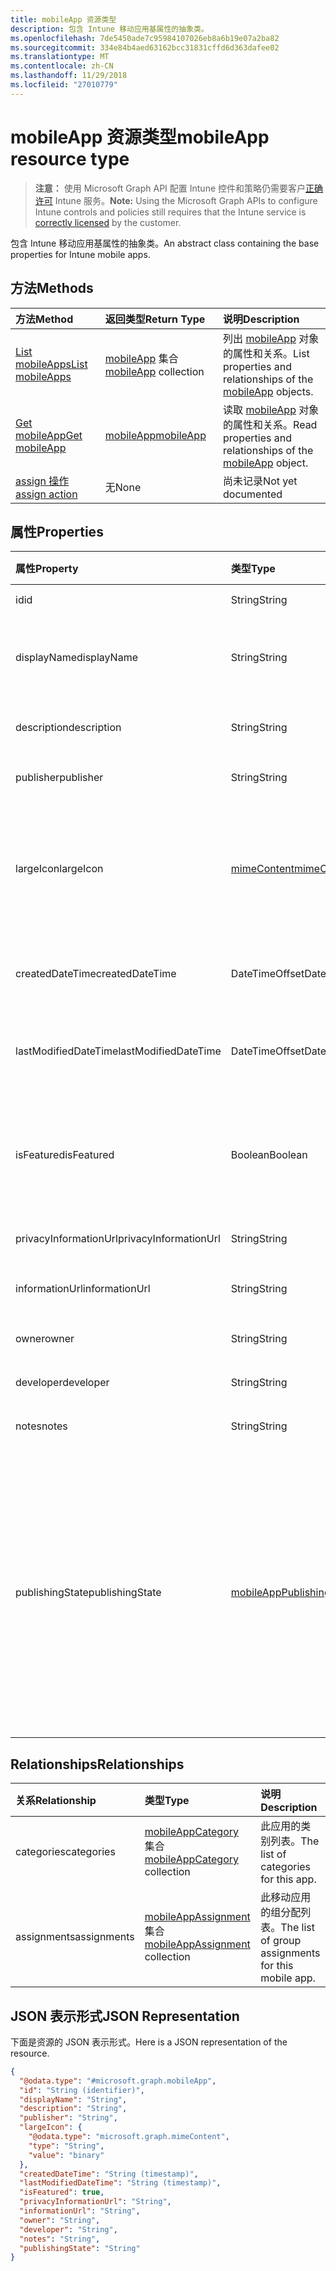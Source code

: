 ```yaml
---
title: mobileApp 资源类型
description: 包含 Intune 移动应用基属性的抽象类。
ms.openlocfilehash: 7de5450ade7c95984107026eb8a6b19e07a2ba82
ms.sourcegitcommit: 334e84b4aed63162bcc31831cffd6d363dafee02
ms.translationtype: MT
ms.contentlocale: zh-CN
ms.lasthandoff: 11/29/2018
ms.locfileid: "27010779"
---
```

# <a name="mobileapp-resource-type"></a><span data-ttu-id="61676-103">mobileApp 资源类型</span><span class="sxs-lookup"><span data-stu-id="61676-103">mobileApp resource type</span></span>

> <span data-ttu-id="61676-104">**注意：** 使用 Microsoft Graph API 配置 Intune 控件和策略仍需要客户[正确许可](https://go.microsoft.com/fwlink/?linkid=839381) Intune 服务。</span><span class="sxs-lookup"><span data-stu-id="61676-104">**Note:** Using the Microsoft Graph APIs to configure Intune controls and policies still requires that the Intune service is [correctly licensed](https://go.microsoft.com/fwlink/?linkid=839381) by the customer.</span></span>

<span data-ttu-id="61676-105">包含 Intune 移动应用基属性的抽象类。</span><span class="sxs-lookup"><span data-stu-id="61676-105">An abstract class containing the base properties for Intune mobile apps.</span></span>
## <a name="methods"></a><span data-ttu-id="61676-106">方法</span><span class="sxs-lookup"><span data-stu-id="61676-106">Methods</span></span>
|<span data-ttu-id="61676-107">方法</span><span class="sxs-lookup"><span data-stu-id="61676-107">Method</span></span>|<span data-ttu-id="61676-108">返回类型</span><span class="sxs-lookup"><span data-stu-id="61676-108">Return Type</span></span>|<span data-ttu-id="61676-109">说明</span><span class="sxs-lookup"><span data-stu-id="61676-109">Description</span></span>|
|:---|:---|:---|
|[<span data-ttu-id="61676-110">List mobileApps</span><span class="sxs-lookup"><span data-stu-id="61676-110">List mobileApps</span></span>](../api/intune-apps-mobileapp-list.md)|<span data-ttu-id="61676-111">[mobileApp](../resources/intune-apps-mobileapp.md) 集合</span><span class="sxs-lookup"><span data-stu-id="61676-111">[mobileApp](../resources/intune-apps-mobileapp.md) collection</span></span>|<span data-ttu-id="61676-112">列出 [mobileApp](../resources/intune-apps-mobileapp.md) 对象的属性和关系。</span><span class="sxs-lookup"><span data-stu-id="61676-112">List properties and relationships of the [mobileApp](../resources/intune-apps-mobileapp.md) objects.</span></span>|
|[<span data-ttu-id="61676-113">Get mobileApp</span><span class="sxs-lookup"><span data-stu-id="61676-113">Get mobileApp</span></span>](../api/intune-apps-mobileapp-get.md)|[<span data-ttu-id="61676-114">mobileApp</span><span class="sxs-lookup"><span data-stu-id="61676-114">mobileApp</span></span>](../resources/intune-apps-mobileapp.md)|<span data-ttu-id="61676-115">读取 [mobileApp](../resources/intune-apps-mobileapp.md) 对象的属性和关系。</span><span class="sxs-lookup"><span data-stu-id="61676-115">Read properties and relationships of the [mobileApp](../resources/intune-apps-mobileapp.md) object.</span></span>|
|[<span data-ttu-id="61676-116">assign 操作</span><span class="sxs-lookup"><span data-stu-id="61676-116">assign action</span></span>](../api/intune-apps-mobileapp-assign.md)|<span data-ttu-id="61676-117">无</span><span class="sxs-lookup"><span data-stu-id="61676-117">None</span></span>|<span data-ttu-id="61676-118">尚未记录</span><span class="sxs-lookup"><span data-stu-id="61676-118">Not yet documented</span></span>|

## <a name="properties"></a><span data-ttu-id="61676-119">属性</span><span class="sxs-lookup"><span data-stu-id="61676-119">Properties</span></span>
|<span data-ttu-id="61676-120">属性</span><span class="sxs-lookup"><span data-stu-id="61676-120">Property</span></span>|<span data-ttu-id="61676-121">类型</span><span class="sxs-lookup"><span data-stu-id="61676-121">Type</span></span>|<span data-ttu-id="61676-122">说明</span><span class="sxs-lookup"><span data-stu-id="61676-122">Description</span></span>|
|:---|:---|:---|
|<span data-ttu-id="61676-123">id</span><span class="sxs-lookup"><span data-stu-id="61676-123">id</span></span>|<span data-ttu-id="61676-124">String</span><span class="sxs-lookup"><span data-stu-id="61676-124">String</span></span>|<span data-ttu-id="61676-125">实体的键。</span><span class="sxs-lookup"><span data-stu-id="61676-125">Key of the entity.</span></span>|
|<span data-ttu-id="61676-126">displayName</span><span class="sxs-lookup"><span data-stu-id="61676-126">displayName</span></span>|<span data-ttu-id="61676-127">String</span><span class="sxs-lookup"><span data-stu-id="61676-127">String</span></span>|<span data-ttu-id="61676-128">管理员提供或导入的应用标题。</span><span class="sxs-lookup"><span data-stu-id="61676-128">The admin provided or imported title of the app.</span></span>|
|<span data-ttu-id="61676-129">description</span><span class="sxs-lookup"><span data-stu-id="61676-129">description</span></span>|<span data-ttu-id="61676-130">String</span><span class="sxs-lookup"><span data-stu-id="61676-130">String</span></span>|<span data-ttu-id="61676-131">应用的说明。</span><span class="sxs-lookup"><span data-stu-id="61676-131">The description of the app.</span></span>|
|<span data-ttu-id="61676-132">publisher</span><span class="sxs-lookup"><span data-stu-id="61676-132">publisher</span></span>|<span data-ttu-id="61676-133">String</span><span class="sxs-lookup"><span data-stu-id="61676-133">String</span></span>|<span data-ttu-id="61676-134">应用的发布者。</span><span class="sxs-lookup"><span data-stu-id="61676-134">The publisher of the app.</span></span>|
|<span data-ttu-id="61676-135">largeIcon</span><span class="sxs-lookup"><span data-stu-id="61676-135">largeIcon</span></span>|[<span data-ttu-id="61676-136">mimeContent</span><span class="sxs-lookup"><span data-stu-id="61676-136">mimeContent</span></span>](../resources/intune-shared-mimecontent.md)|<span data-ttu-id="61676-137">要显示在应用详细信息中并用于图标上传的大图标。</span><span class="sxs-lookup"><span data-stu-id="61676-137">The large icon, to be displayed in the app details and used for upload of the icon.</span></span>|
|<span data-ttu-id="61676-138">createdDateTime</span><span class="sxs-lookup"><span data-stu-id="61676-138">createdDateTime</span></span>|<span data-ttu-id="61676-139">DateTimeOffset</span><span class="sxs-lookup"><span data-stu-id="61676-139">DateTimeOffset</span></span>|<span data-ttu-id="61676-140">创建应用的日期和时间。</span><span class="sxs-lookup"><span data-stu-id="61676-140">The date and time the app was created.</span></span>|
|<span data-ttu-id="61676-141">lastModifiedDateTime</span><span class="sxs-lookup"><span data-stu-id="61676-141">lastModifiedDateTime</span></span>|<span data-ttu-id="61676-142">DateTimeOffset</span><span class="sxs-lookup"><span data-stu-id="61676-142">DateTimeOffset</span></span>|<span data-ttu-id="61676-143">上次修改应用的日期和时间。</span><span class="sxs-lookup"><span data-stu-id="61676-143">The date and time the app was last modified.</span></span>|
|<span data-ttu-id="61676-144">isFeatured</span><span class="sxs-lookup"><span data-stu-id="61676-144">isFeatured</span></span>|<span data-ttu-id="61676-145">Boolean</span><span class="sxs-lookup"><span data-stu-id="61676-145">Boolean</span></span>|<span data-ttu-id="61676-146">指示应用是否被管理员标记为特色的值。</span><span class="sxs-lookup"><span data-stu-id="61676-146">The value indicating whether the app is marked as featured by the admin.</span></span>|
|<span data-ttu-id="61676-147">privacyInformationUrl</span><span class="sxs-lookup"><span data-stu-id="61676-147">privacyInformationUrl</span></span>|<span data-ttu-id="61676-148">String</span><span class="sxs-lookup"><span data-stu-id="61676-148">String</span></span>|<span data-ttu-id="61676-149">隐私声明 Url。</span><span class="sxs-lookup"><span data-stu-id="61676-149">The privacy statement Url.</span></span>|
|<span data-ttu-id="61676-150">informationUrl</span><span class="sxs-lookup"><span data-stu-id="61676-150">informationUrl</span></span>|<span data-ttu-id="61676-151">String</span><span class="sxs-lookup"><span data-stu-id="61676-151">String</span></span>|<span data-ttu-id="61676-152">详细信息 Url。</span><span class="sxs-lookup"><span data-stu-id="61676-152">The more information Url.</span></span>|
|<span data-ttu-id="61676-153">owner</span><span class="sxs-lookup"><span data-stu-id="61676-153">owner</span></span>|<span data-ttu-id="61676-154">String</span><span class="sxs-lookup"><span data-stu-id="61676-154">String</span></span>|<span data-ttu-id="61676-155">应用的所有者。</span><span class="sxs-lookup"><span data-stu-id="61676-155">The owner of the app.</span></span>|
|<span data-ttu-id="61676-156">developer</span><span class="sxs-lookup"><span data-stu-id="61676-156">developer</span></span>|<span data-ttu-id="61676-157">String</span><span class="sxs-lookup"><span data-stu-id="61676-157">String</span></span>|<span data-ttu-id="61676-158">应用的开发者。</span><span class="sxs-lookup"><span data-stu-id="61676-158">The developer of the app.</span></span>|
|<span data-ttu-id="61676-159">notes</span><span class="sxs-lookup"><span data-stu-id="61676-159">notes</span></span>|<span data-ttu-id="61676-160">String</span><span class="sxs-lookup"><span data-stu-id="61676-160">String</span></span>|<span data-ttu-id="61676-161">应用的备注。</span><span class="sxs-lookup"><span data-stu-id="61676-161">Notes for the app.</span></span>|
|<span data-ttu-id="61676-162">publishingState</span><span class="sxs-lookup"><span data-stu-id="61676-162">publishingState</span></span>|[<span data-ttu-id="61676-163">mobileAppPublishingState</span><span class="sxs-lookup"><span data-stu-id="61676-163">mobileAppPublishingState</span></span>](../resources/intune-apps-mobileapppublishingstate.md)|<span data-ttu-id="61676-164">应用的发布状态。</span><span class="sxs-lookup"><span data-stu-id="61676-164">The publishing state for the app.</span></span> <span data-ttu-id="61676-165">除非应用已发布，否则无法分配应用。</span><span class="sxs-lookup"><span data-stu-id="61676-165">The app cannot be assigned unless the app is published.</span></span> <span data-ttu-id="61676-166">可取值为：`notPublished`、`processing`、`published`。</span><span class="sxs-lookup"><span data-stu-id="61676-166">Possible values are: `notPublished`, `processing`, `published`.</span></span>|

## <a name="relationships"></a><span data-ttu-id="61676-167">Relationships</span><span class="sxs-lookup"><span data-stu-id="61676-167">Relationships</span></span>
|<span data-ttu-id="61676-168">关系</span><span class="sxs-lookup"><span data-stu-id="61676-168">Relationship</span></span>|<span data-ttu-id="61676-169">类型</span><span class="sxs-lookup"><span data-stu-id="61676-169">Type</span></span>|<span data-ttu-id="61676-170">说明</span><span class="sxs-lookup"><span data-stu-id="61676-170">Description</span></span>|
|:---|:---|:---|
|<span data-ttu-id="61676-171">categories</span><span class="sxs-lookup"><span data-stu-id="61676-171">categories</span></span>|<span data-ttu-id="61676-172">[mobileAppCategory](../resources/intune-apps-mobileappcategory.md) 集合</span><span class="sxs-lookup"><span data-stu-id="61676-172">[mobileAppCategory](../resources/intune-apps-mobileappcategory.md) collection</span></span>|<span data-ttu-id="61676-173">此应用的类别列表。</span><span class="sxs-lookup"><span data-stu-id="61676-173">The list of categories for this app.</span></span>|
|<span data-ttu-id="61676-174">assignments</span><span class="sxs-lookup"><span data-stu-id="61676-174">assignments</span></span>|<span data-ttu-id="61676-175">[mobileAppAssignment](../resources/intune-apps-mobileappassignment.md) 集合</span><span class="sxs-lookup"><span data-stu-id="61676-175">[mobileAppAssignment](../resources/intune-apps-mobileappassignment.md) collection</span></span>|<span data-ttu-id="61676-176">此移动应用的组分配列表。</span><span class="sxs-lookup"><span data-stu-id="61676-176">The list of group assignments for this mobile app.</span></span>|

## <a name="json-representation"></a><span data-ttu-id="61676-177">JSON 表示形式</span><span class="sxs-lookup"><span data-stu-id="61676-177">JSON Representation</span></span>
<span data-ttu-id="61676-178">下面是资源的 JSON 表示形式。</span><span class="sxs-lookup"><span data-stu-id="61676-178">Here is a JSON representation of the resource.</span></span>
<!-- {
  "blockType": "resource",
  "keyProperty": "id",
  "@odata.type": "microsoft.graph.mobileApp"
}
-->
``` json
{
  "@odata.type": "#microsoft.graph.mobileApp",
  "id": "String (identifier)",
  "displayName": "String",
  "description": "String",
  "publisher": "String",
  "largeIcon": {
    "@odata.type": "microsoft.graph.mimeContent",
    "type": "String",
    "value": "binary"
  },
  "createdDateTime": "String (timestamp)",
  "lastModifiedDateTime": "String (timestamp)",
  "isFeatured": true,
  "privacyInformationUrl": "String",
  "informationUrl": "String",
  "owner": "String",
  "developer": "String",
  "notes": "String",
  "publishingState": "String"
}
```



